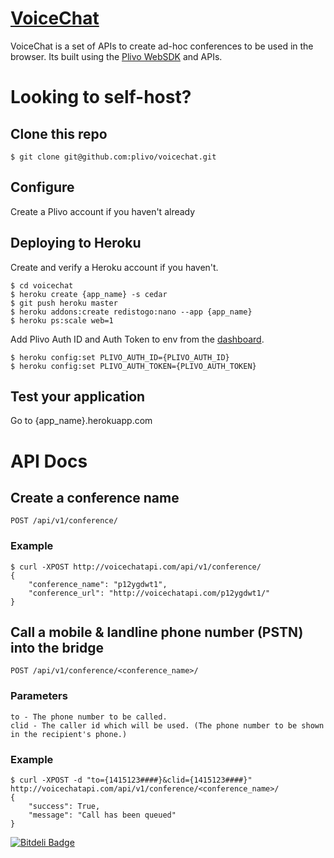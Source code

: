 # [VoiceChat](http://voicechatapi.com/)
VoiceChat is a set of APIs to create ad-hoc conferences to be used in the browser. Its built using the [Plivo WebSDK](https://plivo.com/docs/sdk/web/) and APIs.

# Looking to self-host?

## Clone this repo

    $ git clone git@github.com:plivo/voicechat.git

## Configure
Create a Plivo account if you haven't already

## Deploying to Heroku
Create and verify a Heroku account if you haven't.

    $ cd voicechat
    $ heroku create {app_name} -s cedar
    $ git push heroku master
    $ heroku addons:create redistogo:nano --app {app_name}
    $ heroku ps:scale web=1

Add Plivo Auth ID and Auth Token to env from the [dashboard](https://plivo.com/dashboard/).

    $ heroku config:set PLIVO_AUTH_ID={PLIVO_AUTH_ID}
    $ heroku config:set PLIVO_AUTH_TOKEN={PLIVO_AUTH_TOKEN}

## Test your application
Go to {app_name}.herokuapp.com


# API Docs

## Create a conference name

    POST /api/v1/conference/

### Example

    $ curl -XPOST http://voicechatapi.com/api/v1/conference/
    {
        "conference_name": "p12ygdwt1", 
        "conference_url": "http://voicechatapi.com/p12ygdwt1/"
    }

## Call a mobile & landline phone number (PSTN) into the bridge

    POST /api/v1/conference/<conference_name>/

### Parameters

    to - The phone number to be called.
    clid - The caller id which will be used. (The phone number to be shown in the recipient's phone.)


### Example

    $ curl -XPOST -d "to={1415123####}&clid={1415123####}" http://voicechatapi.com/api/v1/conference/<conference_name>/
    {
        "success": True,
        "message": "Call has been queued"
    }

[![Bitdeli Badge](https://d2weczhvl823v0.cloudfront.net/plivo/voicechat/trend.png)](https://bitdeli.com/free "Bitdeli Badge")

